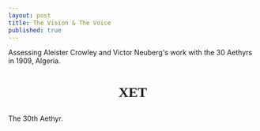 ```yaml
---
layout: post
title: The Vision & The Voice
published: true
---
```


Assessing Aleister Crowley and Victor Neuberg's work with the 30 Aethyrs in 1909, Algeria.

<center><h1><p style="font-family: Enochian Writing">XET</p></h1></center>

The 30th Aethyr.

